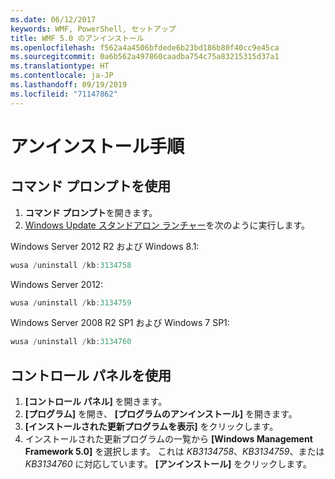 ```yaml
---
ms.date: 06/12/2017
keywords: WMF, PowerShell, セットアップ
title: WMF 5.0 のアンインストール
ms.openlocfilehash: f562a4a4506bfdede6b23bd186b80f40cc9e45ca
ms.sourcegitcommit: 0a6b562a497860caadba754c75a83215315d37a1
ms.translationtype: HT
ms.contentlocale: ja-JP
ms.lasthandoff: 09/19/2019
ms.locfileid: "71147862"
---
```

# <a name="uninstallation-instructions"></a>アンインストール手順

## <a name="using-command-prompt"></a>コマンド プロンプトを使用

1. **コマンド プロンプト**を開きます。
2. [Windows Update スタンドアロン ランチャー](https://support.microsoft.com/en-us/kb/934307)を次のように実行します。

Windows Server 2012 R2 および Windows 8.1:

```powershell
wusa /uninstall /kb:3134758
```

Windows Server 2012:

```powershell
wusa /uninstall /kb:3134759
```

Windows Server 2008 R2 SP1 および Windows 7 SP1:

```powershell
wusa /uninstall /kb:3134760
```

## <a name="using-control-panel"></a>コントロール パネルを使用

1. **[コントロール パネル]** を開きます。
2. **[プログラム]** を開き、 **[プログラムのアンインストール]** を開きます。
3. **[インストールされた更新プログラムを表示]** をクリックします。
4. インストールされた更新プログラムの一覧から **[Windows Management Framework 5.0]** を選択します。 これは *KB3134758*、*KB3134759*、または *KB3134760* に対応しています。 **[アンインストール]** をクリックします。
